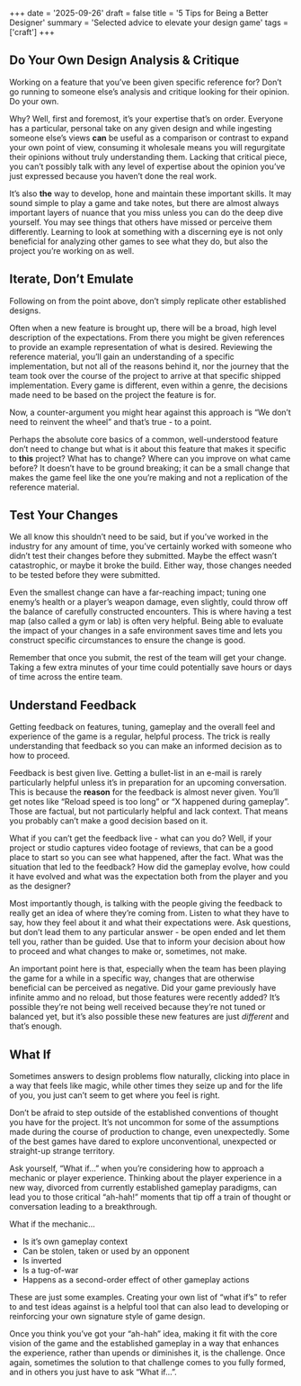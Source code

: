 +++
date = '2025-09-26'
draft = false
title = '5 Tips for Being a Better Designer'
summary = 'Selected advice to elevate your design game'
tags = ['craft']
+++
## Do Your Own Design Analysis & Critique

Working on a feature that you’ve been given specific reference for? Don’t go running to someone else’s analysis and critique looking for their opinion. Do your own.

Why? Well, first and foremost, it’s your expertise that’s on order. Everyone has a particular, personal take on any given design and while ingesting someone else’s views **can** be useful as a comparison or contrast to expand your own point of view, consuming it wholesale means you will regurgitate their opinions without truly understanding them. Lacking that critical piece, you can’t possibly talk with any level of expertise about the opinion you’ve just expressed because you haven’t done the real work.

It’s also **the** way to develop, hone and maintain these important skills. It may sound simple to play a game and take notes, but there are almost always important layers of nuance that you miss unless you can do the deep dive yourself. You may see things that others have missed or perceive them differently. Learning to look at something with a discerning eye is not only beneficial for analyzing other games to see what they do, but also the project you’re working on as well.

## Iterate, Don’t Emulate

Following on from the point above, don’t simply replicate other established designs.

Often when a new feature is brought up, there will be a broad, high level description of the expectations. From there you might be given references to provide an example representation of what is desired. Reviewing the reference material, you’ll gain an understanding of a specific implementation, but not all of the reasons behind it, nor the journey that the team took over the course of the project to arrive at that specific shipped implementation. Every game is different, even within a genre, the decisions made need to be based on the project the feature is for.

Now, a counter-argument you might hear against this approach is “We don’t need to reinvent the wheel” and that’s true \- to a point. 

Perhaps the absolute core basics of a common, well-understood feature don’t need to change but what is it about this feature that makes it specific to **this** project? What has to change? Where can you improve on what came before? It doesn’t have to be ground breaking; it can be a small change that makes the game feel like the one you’re making and not a replication of the reference material. 

## Test Your Changes

We all know this shouldn’t need to be said, but if you’ve worked in the industry for any amount of time, you’ve certainly worked with someone who didn’t test their changes before they submitted. Maybe the effect wasn’t catastrophic, or maybe it broke the build. Either way, those changes needed to be tested before they were submitted.

Even the smallest change can have a far-reaching impact; tuning one enemy’s health or a player’s weapon damage, even slightly, could throw off the balance of carefully constructed encounters. This is where having a test map (also called a gym or lab) is often very helpful. Being able to evaluate the impact of your changes in a safe environment saves time and lets you construct specific circumstances to ensure the change is good.

Remember that once you submit, the rest of the team will get your change. Taking a few extra minutes of your time could potentially save hours or days of time across the entire team.

## Understand Feedback

Getting feedback on features, tuning, gameplay and the overall feel and experience of the game is a regular, helpful process. The trick is really understanding that feedback so you can make an informed decision as to how to proceed.

Feedback is best given live. Getting a bullet-list in an e-mail is rarely particularly helpful unless it’s in preparation for an upcoming conversation. This is because the **reason** for the feedback is almost never given. You’ll get notes like “Reload speed is too long” or “X happened during gameplay”. Those are factual, but not particularly helpful and lack context. That means you probably can’t make a good decision based on it.

What if you can’t get the feedback live \- what can you do? Well, if your project or studio captures video footage of reviews, that can be a good place to start so you can see what happened, after the fact. What was the situation that led to the feedback? How did the gameplay evolve, how could it have evolved and what was the expectation both from the player and you as the designer?

Most importantly though, is talking with the people giving the feedback to really get an idea of where they’re coming from. Listen to what they have to say, how they feel about it and what their  expectations were. Ask questions, but don’t lead them to any particular answer \- be open ended and let them tell you, rather than be guided. Use that to inform your decision about how to proceed and what changes to make or, sometimes, not make.

An important point here is that, especially when the team has been playing the game for a while in a specific way, changes that are otherwise beneficial can be perceived as negative. Did your game previously have infinite ammo and no reload, but those features were recently added? It’s possible they’re not being well received because they’re not tuned or balanced yet, but it’s also possible these new features are just *different* and that’s enough.

## What If

Sometimes answers to design problems flow naturally, clicking into place in a way that feels like magic, while other times they seize up and for the life of you, you just can’t seem to get where you feel is right.

Don’t be afraid to step outside of the established conventions of thought you have for the project. It’s not uncommon for some of the assumptions made during the course of production to change, even unexpectedly. Some of the best games have dared to explore unconventional, unexpected or straight-up strange territory.

Ask yourself, “What if…” when you’re considering how to approach a mechanic or player experience. Thinking about the player experience in a new way, divorced from currently established gameplay paradigms, can lead you to those critical “ah-hah\!” moments that tip off a train of thought or conversation leading to a breakthrough.

What if the mechanic…

* Is it’s own gameplay context  
* Can be stolen, taken or used by an opponent  
* Is inverted  
* Is a tug-of-war  
* Happens as a second-order effect of other gameplay actions

These are just some examples. Creating your own list of “what if’s” to refer to and test ideas against is a helpful tool that can also lead to developing or reinforcing your own signature style of game design.

Once you think you’ve got your “ah-hah” idea, making it fit with the core vision of the game and the established gameplay in a way that enhances the experience, rather than upends or diminishes it, is the challenge. Once again, sometimes the solution to that challenge comes to you fully formed, and in others you just have to ask “What if…”.